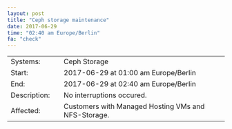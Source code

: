 ```yaml
---
layout: post
title: "Ceph storage maintenance"
date: 2017-06-29
time: "02:40 am Europe/Berlin"
fa: "check"
---
```


|                   |   |                                                                      |
|-------------------|---|----------------------------------------------------------------------|
| Systems:          |   | Ceph Storage |
| Start:            |   | 2017-06-29 at 01:00 am Europe/Berlin              |
| End:              |   | 2017-06-29 at 02:40 am Europe/Berlin              |    
| Description:      |   | No interruptions occured. |
| Affected:         |   | Customers with Managed Hosting VMs and NFS-Storage. 
